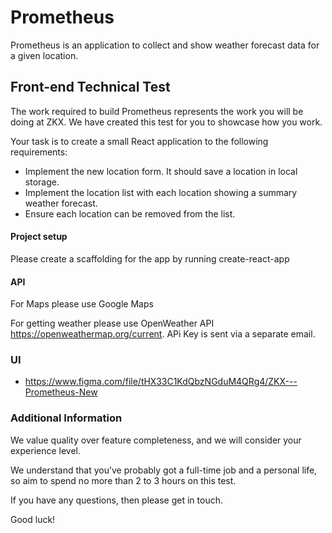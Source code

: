# Prometheus
Prometheus is an application to collect and show weather forecast data for a given location.

## Front-end Technical Test
The work required to build Prometheus represents the work you will be doing at ZKX. We have created this test for you to showcase how you work. 

Your task is to create a small React application to the following requirements:

* Implement the new location form. It should save a location in local storage.
* Implement the location list with each location showing a summary weather forecast.
* Ensure each location can be removed from the list.


#### Project setup

Please create a scaffolding for the app by running create-react-app

#### API

For Maps please use Google Maps

For getting weather please use OpenWeather API https://openweathermap.org/current. APi Key is sent via a separate email.


### UI

* https://www.figma.com/file/tHX33C1KdQbzNGduM4QRg4/ZKX---Prometheus-New

### Additional Information

We value quality over feature completeness, and we will consider your experience level.

We understand that you’ve probably got a full-time job and a personal life, so aim to spend no more than 2 to 3 hours on this test.

If you have any questions, then please get in touch.

Good luck!
